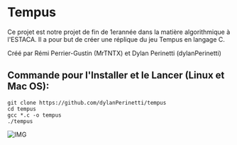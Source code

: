 # Tempus 

Ce projet est notre projet de fin de 1erannée dans la matière algorithmique à l'ESTACA.
Il a pour but de créer une réplique du jeu Tempus en langage C.


Créé par Rémi Perrier-Gustin (MrTNTX) et Dylan Perinetti (dylanPerinetti)



## Commande pour l'Installer et le Lancer (Linux et Mac OS):

```
git clone https://github.com/dylanPerinetti/tempus
cd tempus
gcc *.c -o tempus
./tempus
```
![IMG](https://user-images.githubusercontent.com/101599798/158646783-4ce43688-70bc-44d6-9bf2-ec8391e891eb.png)
